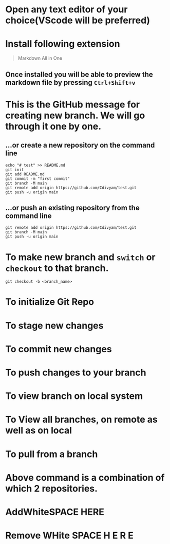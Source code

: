 # Open any text editor of your choice(VScode will be preferred)
# Install following extension
> Markdown All in One
## Once installed you will be able to preview the markdown file by pressing `Ctrl+Shift+v`

# This is the GitHub message for creating new branch. We will go through it one by one.
## …or create a new repository on the command line
```
echo "# test" >> README.md
git init
git add README.md
git commit -m "first commit"
git branch -M main
git remote add origin https://github.com/Cdivyam/test.git
git push -u origin main
```
## …or push an existing repository from the command line
```
git remote add origin https://github.com/Cdivyam/test.git
git branch -M main
git push -u origin main
```
# To make new branch and `switch` or `checkout` to that branch.
```
git checkout -b <branch_name>
```
# To initialize Git Repo

# To stage new changes

# To commit new changes

# To push changes to your branch

# To view branch on local system

# To View all branches, on remote as well as on local

# To pull from a branch

# Above command is a combination of which 2 repositories.

# AddWhiteSPACE HERE

# Remove     WHite SPACE H E R E
